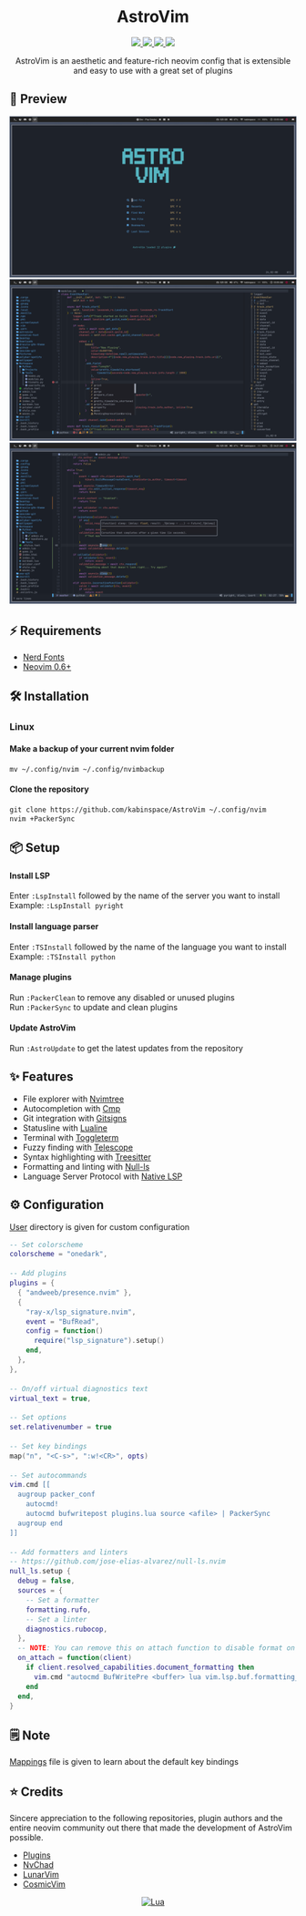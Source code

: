 <h1 align="center">AstroVim</h1>

<div align="center"><p>
    <a href="https://github.com/kabinspace/AstroVim/pulse">
      <img src="https://img.shields.io/github/last-commit/kabinspace/AstroVim?color=%4dc71f&label=Last%20Commit&logo=github&style=flat-square"/>
    </a>
    <a href="https://github.com/kabinspace/AstroVim/blob/main/LICENSE">
      <img src="https://img.shields.io/github/license/kabinspace/AstroVim?label=License&logo=GNU&style=flat-square"/>
	</a>
    <a href="https://neovim.io/">
      <img src="https://img.shields.io/badge/Neovim-0.6+-blueviolet.svg?style=flat-square&logo=Neovim&logoColor=white"/>
    </a>
    <a href="https://discord.com/invite/T6EgTAX7ht">
      <img src="https://img.shields.io/badge/discord-Join-7289da?color=%235865F2%20&label=Discord&logo=discord&logoColor=%23ffffff&style=flat-square"/>
    </a>
</p>
</div>

<p align="center">
AstroVim is an aesthetic and feature-rich neovim config that is extensible and easy to use with a great set of plugins
</p>
	
## 🌟 Preview
![Preview1](./utils/media/preview1.png)
![Preview2](./utils/media/preview2.png)
![Preview33](./utils/media/preview3.png)
	
## ⚡ Requirements
* [Nerd Fonts](https://www.nerdfonts.com/font-downloads)
* [Neovim 0.6+](https://github.com/neovim/neovim/releases/tag/v0.6.1)
	
## 🛠️ Installation
### Linux
#### Make a backup of your current nvim folder
```
mv ~/.config/nvim ~/.config/nvimbackup
```
#### Clone the repository
```
git clone https://github.com/kabinspace/AstroVim ~/.config/nvim
nvim +PackerSync
```

## 📦 Setup

#### Install LSP

Enter `:LspInstall` followed by the name of the server you want to install<br>
Example: `:LspInstall pyright`

#### Install language parser

Enter `:TSInstall` followed by the name of the language you want to install<br>
Example: `:TSInstall python`

#### Manage plugins

Run `:PackerClean` to remove any disabled or unused plugins<br>
Run `:PackerSync` to update and clean plugins<br>

#### Update AstroVim

Run `:AstroUpdate` to get the latest updates from the repository<br>

## ✨ Features

- File explorer with [Nvimtree](https://github.com/kyazdani42/nvim-tree.lua)
- Autocompletion with [Cmp](https://github.com/hrsh7th/nvim-cmp)
- Git integration with [Gitsigns](https://github.com/lewis6991/gitsigns.nvim)
- Statusline with [Lualine](https://github.com/nvim-lualine/lualine.nvim)
- Terminal with [Toggleterm](https://github.com/akinsho/toggleterm.nvim)
- Fuzzy finding with [Telescope](https://github.com/nvim-telescope/telescope.nvim)
- Syntax highlighting with [Treesitter](https://github.com/nvim-treesitter/nvim-treesitter)
- Formatting and linting with [Null-ls](https://github.com/jose-elias-alvarez/null-ls.nvim)
- Language Server Protocol with [Native LSP](https://github.com/neovim/nvim-lspconfig)

## ⚙️ Configuration

[User](https://github.com/kabinspace/AstroVim/blob/main/lua/user) directory is given for custom configuration

```lua
-- Set colorscheme
colorscheme = "onedark",

-- Add plugins
plugins = {
  { "andweeb/presence.nvim" },
  {
    "ray-x/lsp_signature.nvim",
    event = "BufRead",
    config = function()
      require("lsp_signature").setup()
    end,
  },
},

-- On/off virtual diagnostics text
virtual_text = true,

-- Set options
set.relativenumber = true

-- Set key bindings
map("n", "<C-s>", ":w!<CR>", opts)

-- Set autocommands
vim.cmd [[
  augroup packer_conf
    autocmd!
    autocmd bufwritepost plugins.lua source <afile> | PackerSync
  augroup end
]]

-- Add formatters and linters
-- https://github.com/jose-elias-alvarez/null-ls.nvim
null_ls.setup {
  debug = false,
  sources = {
    -- Set a formatter
    formatting.rufo,
    -- Set a linter
    diagnostics.rubocop,
  },
  -- NOTE: You can remove this on attach function to disable format on save
  on_attach = function(client)
    if client.resolved_capabilities.document_formatting then
      vim.cmd "autocmd BufWritePre <buffer> lua vim.lsp.buf.formatting_sync()"
    end
  end,
}
```

## 🗒️ Note

[Mappings](https://github.com/kabinspace/AstroVim/blob/main/utils/mappings.txt) file is given to learn about the default key bindings

## ⭐ Credits

Sincere appreciation to the following repositories, plugin authors and the entire neovim community out there that made the development of AstroVim possible.

- [Plugins](https://github.com/kabinspace/AstroVim/blob/main/utils/plugins.txt)
- [NvChad](https://github.com/NvChad/NvChad)
- [LunarVim](https://github.com/LunarVim)
- [CosmicVim](https://github.com/CosmicNvim/CosmicNvim)

<div align="center" id="madewithlua">
	
[![Lua](https://img.shields.io/badge/Made%20with%20Lua-blue.svg?style=for-the-badge&logo=lua)](https://lua.org)

</div>
